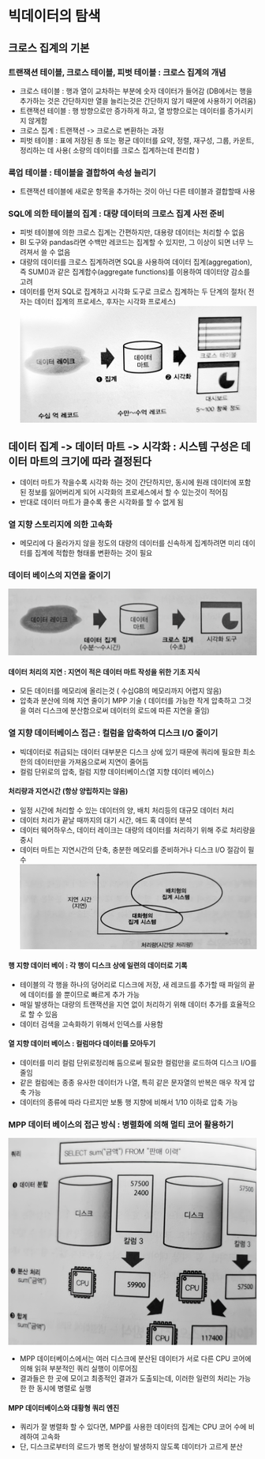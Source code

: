 # 빅데이터의 탐색
## 크로스 집계의 기본
### 트랜잭션 테이블, 크로스 테이블, 피벗 테이블 : 크로스 집계의 개념
* 크로스 테이블 : 행과 열이 교차하는 부분에 숫자 데이터가 들어감 (DB에서는 행을 추가하는 것은 간단하지만 열을 늘리는것은 간단하지 않기 때문에 사용하기 어려움)
* 트랜잭션 테이블 : 행 방향으로만 증가하게 하고, 열 방향으로는 데이터를 증가시키지 않게함
* 크로스 집계 : 트랜잭션 -> 크로스로 변환하는 과정
* 피벗 테이블 : 표에 저장된 총 또는 평균 데이터를 요약, 정렬, 재구성, 그룹, 카운트, 정리하는 데 사용( 소량의 데이터를 크로스 집계하는데 편리함 )

### 룩업 테이블 : 테이블을 결합하여 속성 늘리기
* 트랜잭션 테이블에 새로운 항목을 추가하는 것이 아닌 다른 테이블과 결합할때 사용

### SQL에 의한 테이블의 집계 : 대량 데이터의 크로스 집계 사전 준비
* 피벗 테이블에 의한 크로스 집계는 간편하지만, 대용량 데이터는 처리할 수 없음
* BI 도구와 pandas라면 수백만 레코드는 집계할 수 있지만, 그 이상이 되면 너무 느려져서 쓸 수 없음
* 대량의 데이터를 크로스 집계하려면 SQL을 사용하여 데이터 집계(aggregation), 즉 SUM()과 같은 집계합수(aggregate functions)를 이용하여 데이터양 감소를 고려
* 데이터를 먼저 SQL로 집계하고 시각화 도구로 크로스 집계하는 두 단계의 절차( 전자는 데이터 집계의 프로세스, 후자는 시각화 프로세스)
![cross](img/2/cross_aggregation.jpg)

## 데이터 집계 -> 데이터 마트 -> 시각화 : 시스템 구성은 데이터 마트의 크기에 따라 결정된다
* 데이터 마트가 작을수록 시각화 하는 것이 간단하지만, 동시에 원래 데이터에 포함된 정보를 잃어버리게 되어 시각화의 프로세스에서 할 수 있는것이 적어짐
* 반대로 데이터 마트가 클수록 좋은 시각화를 할 수 없게 됨

### 열 지향 스토리지에 의한 고속화
* 메모리에 다 올라가지 않을 정도의 대량의 데이터를 신속하게 집계하려면 미리 데이터를 집계에 적합한 형태롤 변환하는 것이 필요

### 데이터 베이스의 지연을 줄이기
![data](img/2/data_aggregation.jpg)
#### 데이터 처리의 지연 : 지연이 적은 데이터 마트 작성을 위한 기초 지식
* 모든 데이터를 메모리에 올리는것 ( 수십GB의 메모리까지 어렵지 않음)
* 압축과 분산에 의해 지연 줄이기 MPP 기술 ( 데이터를 가능한 작게 압축하고 그것을 여러 디스크에 분산함으로써 데이터의 로드에 따른 지연을 줄임)

### 열 지향 데이터베이스 접근 : 컬럼을 압축하여 디스크 I/O 줄이기
* 빅데이터로 취급되는 데이터 대부분은 디스크 상에 있기 때문에 쿼리에 필요한 최소한의 데이터만을 가져옴으로써 지연이 줄어듬
* 컬럼 단위로의 압축, 컬럼 지향 데이터베이스(열 지향 데이터 베이스)

#### 처리량과 지연시간 (항상 양립하지는 않음)
* 일정 시간에 처리할 수 있는 데이터의 양, 배치 처리등의 대규모 데이터 처리
* 데이터 처리가 끝날 때까지의 대기 시간, 애드 혹 데이터 분석
* 데이터 웨어하우스, 데이터 레이크는 대량의 데이터를 처리하기 위해 주로 처리량을 중시
* 데이터 마트는 지연시간의 단축, 충분한 메모리를 준비하거나 디스크 I/O 절감이 필수
![data2](img/2/data_aggregation2.jpg)

#### 행 지향 데이터 베이 : 각 행이 디스크 상에 일련의 데이터로 기록
* 테이블의 각 행을 하나의 덩어리로 디스크에 저장, 새 레코드를 추가할 때 파일의 끝에 데이터를 쓸 뿐이므로 빠르게 추가 가능
* 매일 발생하는 대량의 트랜잭션을 지연 없이 처리하기 위해 데이터 추가를 효율적으로 할 수 있음
* 데이터 검색을 고속화하기 위해서 인덱스를 사용함

#### 열 지향 데이터 베이스 : 컬럼마다 데이터를 모아두기
* 데이터를 미리 컬럼 단위로정리해 둠으로써 필요한 컬럼만을 로드하여 디스크 I/O를 줄임
* 같은 컬럼에는 종종 유사한 데이터가 나열, 특히 같은 문자열의 반복은 매우 작게 압축 가능
* 데이터의 종류에 따라 다르지만 보통 행 지향에 비해서 1/10 이하로 압축 가능

### MPP 데이터 베이스의 접근 방식 : 병렬화에 의해 멀티 코어 활용하기
![mpp](img/2/mpp.jpg)
* MPP 데이터베이스에서는 여러 디스크에 분산된 데이터가 서로 다른 CPU 코어에 의해 읽혀 부분적인 쿼리 실행이 이루어짐
* 결과들은 한 곳에 모이고 최종적인 결과가 도출되는데, 이러한 일련의 처리는 가능한 한 동시에 병렬로 실행

#### MPP 데이터베이스와 대황형 쿼리 엔진
* 쿼리가 잘 병렬화 할 수 있다면, MPP를 사용한 데이터의 집계는 CPU 코어 수에 비례하여 고속화
* 단, 디스크로부터의 로드가 병목 현상이 발생하지 않도록 데이터가 고르게 분산
